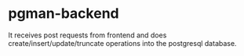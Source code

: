 # pgman-backend
It receives post requests from frontend and does create/insert/update/truncate operations into the postgresql database.
